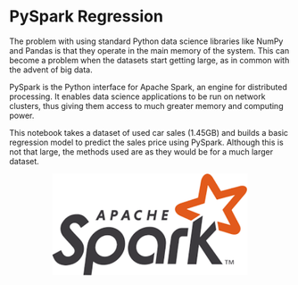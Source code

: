 # PySpark Regression

The problem with using standard Python data science libraries like NumPy and Pandas is that they operate in the main memory of the system. This can become a problem when the datasets start getting large, as in common with the advent of big data.

PySpark is the Python interface for Apache Spark, an engine for distributed processing. It enables data science applications to be run on network clusters, thus giving them access to much greater memory and computing power.

This notebook takes a dataset of used car sales (1.45GB) and builds a basic regression model to predict the sales price using PySpark. Although this is not that large, the methods used are as they would be for a much larger dataset.

<div align = center>
  <img src="./images/spark.png" width="350">
</div>
